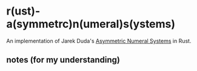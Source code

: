 # r(ust)-a(symmetrc)n(umeral)s(ystems)

An implementation of Jarek Duda's [Asymmetric Numeral Systems](https://arxiv.org/pdf/1311.2540) in Rust.

## notes (for my understanding)


